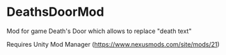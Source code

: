 # DeathsDoorMod
Mod for game Death's Door which allows to replace "death text"

Requires Unity Mod Manager (https://www.nexusmods.com/site/mods/21)
